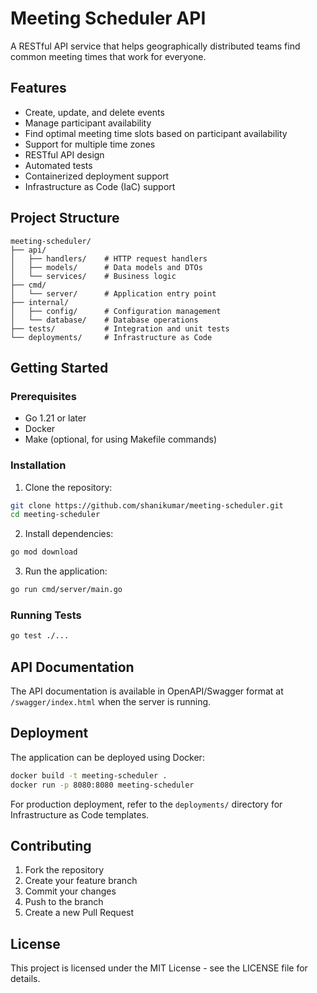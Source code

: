 # Meeting Scheduler API

A RESTful API service that helps geographically distributed teams find common meeting times that work for everyone.

## Features

- Create, update, and delete events
- Manage participant availability
- Find optimal meeting time slots based on participant availability
- Support for multiple time zones
- RESTful API design
- Automated tests
- Containerized deployment support
- Infrastructure as Code (IaC) support

## Project Structure

```
meeting-scheduler/
├── api/
│   ├── handlers/    # HTTP request handlers
│   ├── models/      # Data models and DTOs
│   └── services/    # Business logic
├── cmd/
│   └── server/      # Application entry point
├── internal/
│   ├── config/      # Configuration management
│   └── database/    # Database operations
├── tests/           # Integration and unit tests
└── deployments/     # Infrastructure as Code
```

## Getting Started

### Prerequisites

- Go 1.21 or later
- Docker
- Make (optional, for using Makefile commands)

### Installation

1. Clone the repository:
```bash
git clone https://github.com/shanikumar/meeting-scheduler.git
cd meeting-scheduler
```

2. Install dependencies:
```bash
go mod download
```

3. Run the application:
```bash
go run cmd/server/main.go
```

### Running Tests

```bash
go test ./...
```

## API Documentation

The API documentation is available in OpenAPI/Swagger format at `/swagger/index.html` when the server is running.

## Deployment

The application can be deployed using Docker:

```bash
docker build -t meeting-scheduler .
docker run -p 8080:8080 meeting-scheduler
```

For production deployment, refer to the `deployments/` directory for Infrastructure as Code templates.

## Contributing

1. Fork the repository
2. Create your feature branch
3. Commit your changes
4. Push to the branch
5. Create a new Pull Request

## License

This project is licensed under the MIT License - see the LICENSE file for details. 